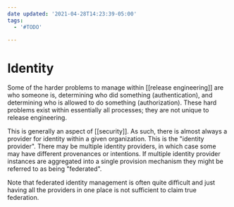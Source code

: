 ```yaml
---
date updated: '2021-04-28T14:23:39-05:00'
tags:
  - '#TODO'

---
```


# Identity

Some of the harder problems to manage within [[release engineering]] are who someone is,  determining who did something (authentication), and determining who is allowed to do something (authorization).  These hard problems exist within essentially all processes; they are not unique to release engineering.

This is generally an aspect of [[security]].  As such, there is almost always a provider for identity within a given organization.  This is the "identity provider".  There may be multiple identity providers, in which case some may have different provenances or intentions.  If multiple identity provider instances are aggregated into a single provision mechanism they might be referred to as being "federated".

Note that federated identity management is often quite difficult and just having all the providers in one place is not sufficient to claim true federation.
